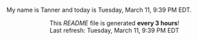 My name is Tanner and today is Tuesday, March 11, 9:39 PM EDT.

<p align="center">This <i>README</i> file is generated <b>every 3 hours</b>!</br>Last refresh: Tuesday, March 11, 9:39 PM EDT<br /></p>

